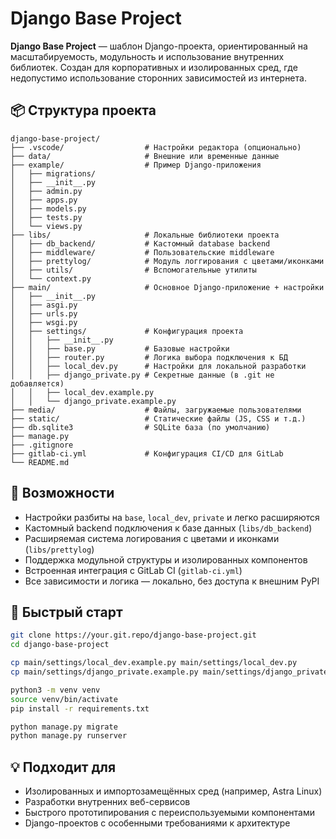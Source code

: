 # Django Base Project

**Django Base Project** — шаблон Django-проекта, ориентированный на масштабируемость, модульность и использование внутренних библиотек. Создан для корпоративных и изолированных сред, где недопустимо использование сторонних зависимостей из интернета.

## 📦 Структура проекта

```
django-base-project/
├── .vscode/                  # Настройки редактора (опционально)
├── data/                     # Внешние или временные данные
├── example/                  # Пример Django-приложения
│   ├── migrations/
│   ├── __init__.py
│   ├── admin.py
│   ├── apps.py
│   ├── models.py
│   ├── tests.py
│   └── views.py
├── libs/                     # Локальные библиотеки проекта
│   ├── db_backend/           # Кастомный database backend
│   ├── middleware/           # Пользовательские middleware
│   ├── prettylog/            # Модуль логгирования с цветами/иконками
│   ├── utils/                # Вспомогательные утилиты
│   └── context.py
├── main/                     # Основное Django-приложение + настройки
│   ├── __init__.py
│   ├── asgi.py
│   ├── urls.py
│   ├── wsgi.py
│   ├── settings/             # Конфигурация проекта
│   │   ├── __init__.py
│   │   ├── base.py           # Базовые настройки
│   │   ├── router.py         # Логика выбора подключения к БД
│   │   ├── local_dev.py      # Настройки для локальной разработки
│   │   ├── django_private.py # Секретные данные (в .git не добавляется)
│   │   ├── local_dev.example.py
│   │   └── django_private.example.py
├── media/                    # Файлы, загружаемые пользователями
├── static/                   # Статические файлы (JS, CSS и т.д.)
├── db.sqlite3                # SQLite база (по умолчанию)
├── manage.py
├── .gitignore
├── gitlab-ci.yml             # Конфигурация CI/CD для GitLab
└── README.md
```

## 🚀 Возможности

- Настройки разбиты на `base`, `local_dev`, `private` и легко расширяются
- Кастомный backend подключения к базе данных (`libs/db_backend`)
- Расширяемая система логирования с цветами и иконками (`libs/prettylog`)
- Поддержка модульной структуры и изолированных компонентов
- Встроенная интеграция с GitLab CI (`gitlab-ci.yml`)
- Все зависимости и логика — локально, без доступа к внешним PyPI

## 🔧 Быстрый старт

```bash
git clone https://your.git.repo/django-base-project.git
cd django-base-project

cp main/settings/local_dev.example.py main/settings/local_dev.py
cp main/settings/django_private.example.py main/settings/django_private.py

python3 -m venv venv
source venv/bin/activate
pip install -r requirements.txt

python manage.py migrate
python manage.py runserver
```

## 💡 Подходит для

- Изолированных и импортозамещённых сред (например, Astra Linux)
- Разработки внутренних веб-сервисов
- Быстрого прототипирования с переиспользуемыми компонентами
- Django-проектов с особенными требованиями к архитектуре

